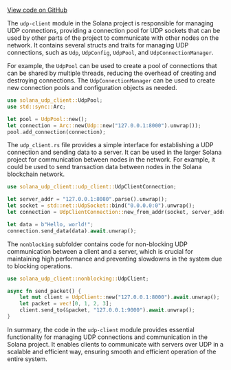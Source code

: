 
[View code on GitHub](https://github.com/solana-labs/solana/tree/master/na/udp-client/src)

The `udp-client` module in the Solana project is responsible for managing UDP connections, providing a connection pool for UDP sockets that can be used by other parts of the project to communicate with other nodes on the network. It contains several structs and traits for managing UDP connections, such as `Udp`, `UdpConfig`, `UdpPool`, and `UdpConnectionManager`.

For example, the `UdpPool` can be used to create a pool of connections that can be shared by multiple threads, reducing the overhead of creating and destroying connections. The `UdpConnectionManager` can be used to create new connection pools and configuration objects as needed.

```rust
use solana_udp_client::UdpPool;
use std::sync::Arc;

let pool = UdpPool::new();
let connection = Arc::new(Udp::new("127.0.0.1:8000").unwrap());
pool.add_connection(connection);
```

The `udp_client.rs` file provides a simple interface for establishing a UDP connection and sending data to a server. It can be used in the larger Solana project for communication between nodes in the network. For example, it could be used to send transaction data between nodes in the Solana blockchain network.

```rust
use solana_udp_client::udp_client::UdpClientConnection;

let server_addr = "127.0.0.1:8080".parse().unwrap();
let socket = std::net::UdpSocket::bind("0.0.0.0:0").unwrap();
let connection = UdpClientConnection::new_from_addr(socket, server_addr);

let data = b"Hello, world!";
connection.send_data(data).await.unwrap();
```

The `nonblocking` subfolder contains code for non-blocking UDP communication between a client and a server, which is crucial for maintaining high performance and preventing slowdowns in the system due to blocking operations.

```rust
use solana_udp_client::nonblocking::UdpClient;

async fn send_packet() {
    let mut client = UdpClient::new("127.0.0.1:8000").await.unwrap();
    let packet = vec![0, 1, 2, 3];
    client.send_to(&packet, "127.0.0.1:9000").await.unwrap();
}
```

In summary, the code in the `udp-client` module provides essential functionality for managing UDP connections and communication in the Solana project. It enables clients to communicate with servers over UDP in a scalable and efficient way, ensuring smooth and efficient operation of the entire system.